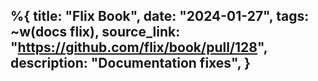 %{
    title: "Flix Book",
    date: "2024-01-27",
    tags: ~w(docs flix),
    source_link: "https://github.com/flix/book/pull/128",
    description: "Documentation fixes",
}
---
